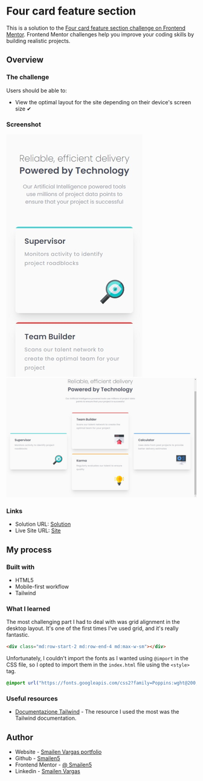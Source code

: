 # Four card feature section

This is a solution to the [Four card feature section challenge on Frontend Mentor](https://www.frontendmentor.io/challenges/four-card-feature-section-weK1eFYK). Frontend Mentor challenges help you improve your coding skills by building realistic projects.


## Overview

### The challenge

Users should be able to:

- View the optimal layout for the site depending on their device's screen size ✔

### Screenshot

![smartphone](./screenshot/smartphone.jpeg)
![desktop](./screenshot/desktop.jpeg)

### Links

- Solution URL: [Solution](https://github.com/Smailen5/Frontend-Mentor-Challenge/tree/main/packages/four-card-feature-section-master-main)
- Live Site URL: [Site](https://smailen5.github.io/Frontend-Mentor-Challenge/four-card-feature-section-master-main/)

## My process

### Built with

- HTML5
- Mobile-first workflow
- Tailwind


### What I learned

The most challenging part I had to deal with was grid alignment in the desktop layout. It's one of the first times I've used grid, and it's really fantastic.
```html
<div class="md:row-start-2 md:row-end-4 md:max-w-sm"></div>
```

Unfortunately, I couldn't import the fonts as I wanted using `@import` in the CSS file, so I opted to import them in the `index.html` file using the `<style>` tag.
```css
@import url("https://fonts.googleapis.com/css2?family=Poppins:wght@200;400;600&display=swap");
```


### Useful resources

- [Documentazione Tailwind](https://tailwindcss.com/docs/max-width) - The resource I used the most was the Tailwind documentation.


## Author

- Website - [Smailen Vargas portfolio](https://smailenvargas.com/)
- Github - [Smailen5](https://github.com/Smailen5)
- Frontend Mentor - [@ Smailen5](https://www.frontendmentor.io/profile/Smailen5)
- Linkedin - [Smailen Vargas](https://www.linkedin.com/in/smailen-vargas/)
